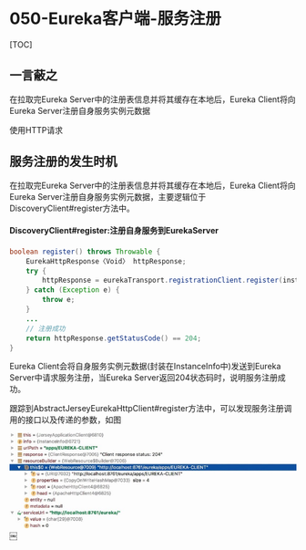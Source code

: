 # 050-Eureka客户端-服务注册

[TOC]

## 一言蔽之

在拉取完Eureka Server中的注册表信息并将其缓存在本地后，Eureka Client将向Eureka Server注册自身服务实例元数据

使用HTTP请求

## 服务注册的发生时机

在拉取完Eureka Server中的注册表信息并将其缓存在本地后，Eureka Client将向Eureka Server注册自身服务实例元数据，主要逻辑位于DiscoveryClient#register方法中。

#### DiscoveryClient#register:注册自身服务到EurekaServer

```java
boolean register() throws Throwable {
    EurekaHttpResponse〈Void〉 httpResponse;
    try {
        httpResponse = eurekaTransport.registrationClient.register(instanceInfo);
    } catch (Exception e) {
        throw e;
    }
    ...
    // 注册成功
    return httpResponse.getStatusCode() == 204;
}
```

Eureka Client会将自身服务实例元数据(封装在InstanceInfo中)发送到Eureka Server中请求服务注册，当Eureka Server返回204状态码时，说明服务注册成功。

跟踪到AbstractJerseyEurekaHttpClient#register方法中，可以发现服务注册调用的接口以及传递的参数，如图

![image-20210128122952760](../../../../assets/image-20210128122952760.png)￼

